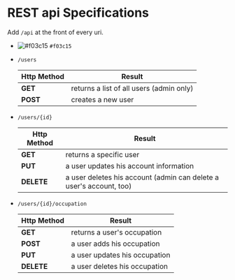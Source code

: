 # REST api Specifications

Add ```/api``` at the front of every uri.

- ![#f03c15](https://placehold.it/15/f03c15/000000?text=+) `#f03c15`

* ```/users```

    | Http Method | Result                                   |
    | ----------- | ---------------------------------------- |
    | **GET**     | returns a list of all users (admin only) |
    | **POST**    | creates a new user                       |

* ```/users/{id}```

    | Http Method | Result                                                              |
    | ----------- | ------------------------------------------------------------------- |
    | **GET**     | returns a specific user                                             |
    | **PUT**     | a user updates his account information                              |
    | **DELETE**  | a user deletes his account (admin can delete a user's account, too) |

* ```/users/{id}/occupation```

    | Http Method | Result                        |
    | ----------- | ----------------------------- |
    | **GET**     | returns a user's occupation   |
    | **POST**    | a user adds his occupation    |
    | **PUT**     | a user updates his occupation |
    | **DELETE**  | a user deletes his occupation |
